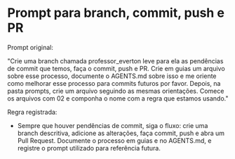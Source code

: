 # Prompt para branch, commit, push e PR

Prompt original:

"Crie uma branch chamada professor_everton leve para ela as pendências de commit que temos, faça o commit, push e PR. Crie em guias um arquivo sobre esse processo, documente o AGENTS.md sobre isso e me oriente como melhorar esse processo para commits futuros por favor. Depois, na pasta prompts, crie um arquivo seguindo as mesmas orientações. Comece os arquivos com 02 e componha o nome com a regra que estamos usando."

Regra registrada:
- Sempre que houver pendências de commit, siga o fluxo: crie uma branch descritiva, adicione as alterações, faça commit, push e abra um Pull Request. Documente o processo em guias e no AGENTS.md, e registre o prompt utilizado para referência futura.